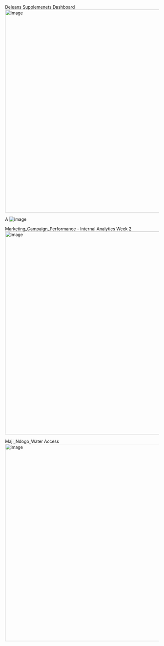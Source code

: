 Deleans Supplemenets Dashboard
<img width="750" height="664" alt="image" src="https://github.com/user-attachments/assets/fe661010-b7a5-49f2-bdf1-0d5cd5df44eb" />

A
![image](https://github.com/user-attachments/assets/f36d75ab-b430-4959-9038-9b10aba5479d)

Marketing_Campaign_Performance - Internal Analytics Week 2
<img width="926" height="665" alt="image" src="https://github.com/user-attachments/assets/3b9871e4-72f7-4d60-b77d-d5634d21228c" />



Maji_Ndogo_Water Access
<img width="997" height="646" alt="image" src="https://github.com/user-attachments/assets/067556f6-c5fd-4e3e-9487-c514b554e459" />



